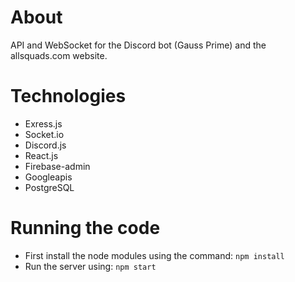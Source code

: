 # About
API and WebSocket for the Discord bot (Gauss Prime) and the allsquads.com website. 

# Technologies
- Exress.js
- Socket.io
- Discord.js
- React.js
- Firebase-admin
- Googleapis
- PostgreSQL

# Running the code
- First install the node modules using the command: `npm install`
- Run the server using: `npm start`
